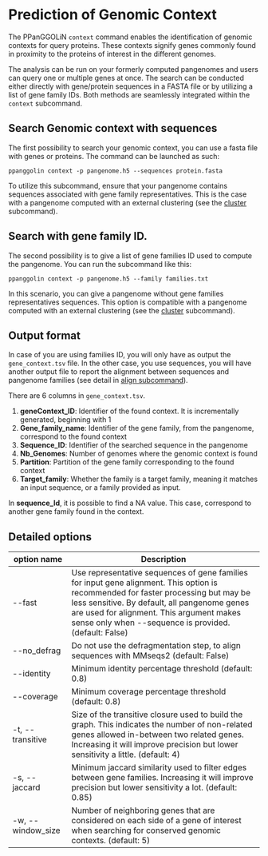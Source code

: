 # Prediction of Genomic Context

The PPanGGOLiN `context` command enables the identification of genomic contexts for query proteins. These contexts signify genes commonly found in proximity to the proteins of interest in the different genomes.

The analysis can be run on your formerly computed pangenomes and users can query one or multiple genes at once. The search can be conducted either directly with gene/protein sequences in a FASTA file or by utilizing a list of gene family IDs. Both methods are seamlessly integrated within the `context` subcommand.


## Search Genomic context with sequences

The first possibility to search your genomic context, you can use a fasta file with genes or proteins. The command can be launched as such:

`ppanggolin context -p pangenome.h5 --sequences protein.fasta`

To utilize this subcommand, ensure that your pangenome contains sequences associated with gene family representatives. This is the case with a pangenome computed with an external clustering (see the [cluster](./PangenomeAnalyses/pangenomeCluster.md) subcommand).

## Search with gene family ID.

The second possibility is to give a list of gene families ID used to compute the pangenome. You can run the subcommand like this:

`ppanggolin context -p pangenome.h5 --family families.txt`


In this scenario, you can give a pangenome without gene families representatives sequences. This option is compatible with a pangenome computed with an external clustering (see the [cluster](./PangenomeAnalyses/pangenomeCluster.md) subcommand).

## Output format

In case of you are using families ID, you will only have as output the `gene_context.tsv` file. In the other case, you use sequences, you will have another output file to report the alignment between sequences and pangenome families (see detail in [align subcommand](align.md#align-external-genes-to-a-pangenome)).

There are 6 columns in `gene_context.tsv`. 

1. **geneContext_ID**: Identifier of the found context. It is incrementally generated, beginning with 1
2. **Gene_family_name**: Identifier of the gene family, from the pangenome, correspond to the found context
3. **Sequence_ID**: Identifier of the searched sequence in the pangenome
4. **Nb_Genomes**: Number of genomes where the genomic context is found
5. **Partition**: Partition of the gene family corresponding to the found context
6. **Target_family**: Whether the family is a target family, meaning it matches an input sequence, or a family provided as input.

In **sequence_Id**, it is possible to find a NA value. This case, correspond to another gene family found in the context.

## Detailed options

| option name | Description |
|-----------------------------|---------------------------------------------------------------------------|
| --fast | Use representative sequences of gene families for input gene alignment. This option is recommended for faster processing but may be less sensitive. By default, all pangenome genes are used for alignment. This argument makes sense only when --sequence is provided. (default: False) |
| --no_defrag | Do not use the defragmentation step, to align sequences with MMseqs2 (default: False) |
| --identity | Minimum identity percentage threshold (default: 0.8)|
| --coverage | Minimum coverage percentage threshold (default: 0.8)|
| -t, --transitive | Size of the transitive closure used to build the graph. This indicates the number of non-related genes allowed in-between two related genes. Increasing it will improve precision but lower sensitivity a little. (default: 4) |
| -s, --jaccard | Minimum jaccard similarity used to filter edges between gene families. Increasing it will improve precision but lower sensitivity a lot. (default: 0.85) |
| -w, --window_size | Number of neighboring genes that are considered on each side of a gene of interest when searching for conserved genomic contexts. (default: 5) |
